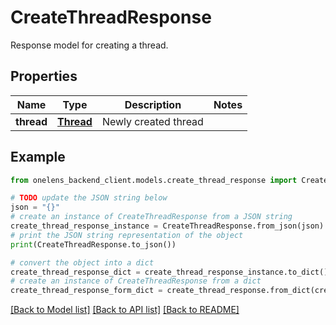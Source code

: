 # CreateThreadResponse

Response model for creating a thread.

## Properties

Name | Type | Description | Notes
------------ | ------------- | ------------- | -------------
**thread** | [**Thread**](Thread.md) | Newly created thread | 

## Example

```python
from onelens_backend_client.models.create_thread_response import CreateThreadResponse

# TODO update the JSON string below
json = "{}"
# create an instance of CreateThreadResponse from a JSON string
create_thread_response_instance = CreateThreadResponse.from_json(json)
# print the JSON string representation of the object
print(CreateThreadResponse.to_json())

# convert the object into a dict
create_thread_response_dict = create_thread_response_instance.to_dict()
# create an instance of CreateThreadResponse from a dict
create_thread_response_form_dict = create_thread_response.from_dict(create_thread_response_dict)
```
[[Back to Model list]](../README.md#documentation-for-models) [[Back to API list]](../README.md#documentation-for-api-endpoints) [[Back to README]](../README.md)


